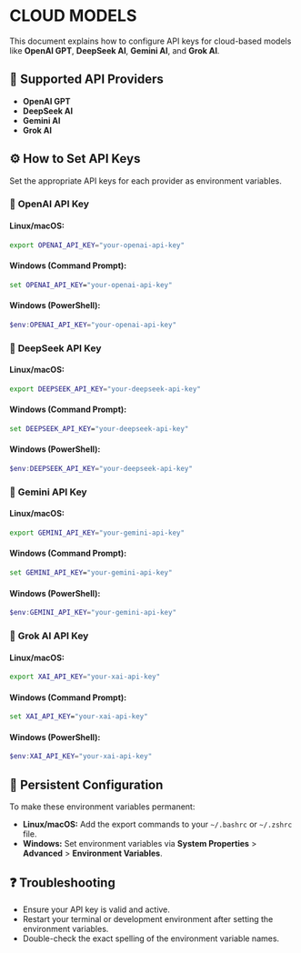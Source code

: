 
# CLOUD MODELS

This document explains how to configure API keys for cloud-based models like **OpenAI GPT**, **DeepSeek AI**, **Gemini AI**, and **Grok AI**.

## 🔑 **Supported API Providers**

- **OpenAI GPT**
- **DeepSeek AI**
- **Gemini AI**
- **Grok AI**

## ⚙️ **How to Set API Keys**

Set the appropriate API keys for each provider as environment variables.

### 🔸 **OpenAI API Key**

#### Linux/macOS:
```bash
export OPENAI_API_KEY="your-openai-api-key"
```

#### Windows (Command Prompt):
```cmd
set OPENAI_API_KEY="your-openai-api-key"
```

#### Windows (PowerShell):
```powershell
$env:OPENAI_API_KEY="your-openai-api-key"
```

### 🔸 **DeepSeek API Key**

#### Linux/macOS:
```bash
export DEEPSEEK_API_KEY="your-deepseek-api-key"
```

#### Windows (Command Prompt):
```cmd
set DEEPSEEK_API_KEY="your-deepseek-api-key"
```

#### Windows (PowerShell):
```powershell
$env:DEEPSEEK_API_KEY="your-deepseek-api-key"
```

### 🔸 **Gemini API Key**

#### Linux/macOS:
```bash
export GEMINI_API_KEY="your-gemini-api-key"
```

#### Windows (Command Prompt):
```cmd
set GEMINI_API_KEY="your-gemini-api-key"
```

#### Windows (PowerShell):
```powershell
$env:GEMINI_API_KEY="your-gemini-api-key"
```

### 🔸 **Grok AI API Key**

#### Linux/macOS:
```bash
export XAI_API_KEY="your-xai-api-key"
```

#### Windows (Command Prompt):
```cmd
set XAI_API_KEY="your-xai-api-key"
```

#### Windows (PowerShell):
```powershell
$env:XAI_API_KEY="your-xai-api-key"
```

## 📌 **Persistent Configuration**

To make these environment variables permanent:

- **Linux/macOS:** Add the export commands to your `~/.bashrc` or `~/.zshrc` file.
- **Windows:** Set environment variables via **System Properties** > **Advanced** > **Environment Variables**.

## ❓ **Troubleshooting**

- Ensure your API key is valid and active.
- Restart your terminal or development environment after setting the environment variables.
- Double-check the exact spelling of the environment variable names.
